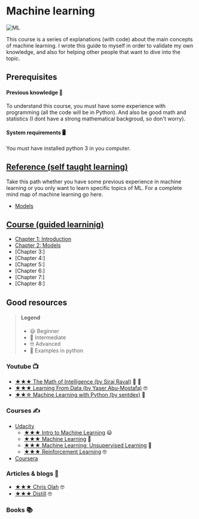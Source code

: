 # Machine learning

![ML](https://www.lumagate.com/hubfs/Machine-Learning-header.png)

This course is a series of explanations (with code) about the main concepts of machine learning. I wrote this guide to myself in order to validate my own knowledge, and also for helping other people that want to dive into the topic.

## Prerequisites

#### Previous knowledge 🤔

To understand this course, you must have some experience with programming (all the code will be in Python). And also be good math and statistics (I dont have a strong mathematical backgroud, so don't worry).

#### System requirements 🖥

You must have installed python 3 in you computer.

## [Reference (self taught learning)](https://github.com/javiabellan/machine-learning/tree/master/reference)

Take this path whether you have some previous experience in machine learning or you only want to learn specific topics of ML. For a complete mind map of machine learning go here.

 * [Models](https://github.com/javiabellan/machine-learning/tree/master/reference/models)

## [Course (guided learninig)](https://github.com/javiabellan/machine-learning/tree/master/course)

 * [Chapter 1: Introduction](https://github.com/javiabellan/machine-learning/blob/master/course/chapter-1)
 * [Chapter 2: Models](https://github.com/javiabellan/machine-learning/blob/master/course/chapter-2)
 * [Chapter 3:]
 * [Chapter 4:]
 * [Chapter 5:]
 * [Chapter 6:]
 * [Chapter 7:]
 * [Chapter 8:]

## Good resources

> #### Legend
> * 😃 Beginner
> * 🤠 Intermediate
> * 🤓 Advanced
> * 🐍 Examples in python


### Youtube 📺

 * [★★★ The Math of Intelligence (by Siraj Raval)](https://www.youtube.com/playlist?list=PL2-dafEMk2A7mu0bSksCGMJEmeddU_H4D) 🤠 🐍
 * [★★★ Learning From Data (by Yaser Abu-Mostafa)](https://www.youtube.com/playlist?list=PLD63A284B7615313A) 🤓
 * [★★☆ Machine Learning with Python (by sentdex)](https://www.youtube.com/playlist?list=PLQVvvaa0QuDfKTOs3Keq_kaG2P55YRn5v) 🐍

### Courses ✍

 * [Udacity](https://www.udacity.com/courses/machine-learning)
   * [★★★ Intro to Machine Learning](https://www.udacity.com/course/intro-to-machine-learning--ud120) 😃
   * [★★★ Machine Learning](https://www.udacity.com/course/machine-learning--ud262) 🤠
   * [★★★ Machine Learning: Unsupervised Learning](https://www.udacity.com/course/machine-learning-unsupervised-learning--ud741) 🤠
   * [★★★ Reinforcement Learning](https://www.udacity.com/course/reinforcement-learning--ud600) 🤓
 * [Coursera](https://www.coursera.org/learn/machine-learning)

### Articles & blogs 📰
 * [★★★ Chris Olah](http://colah.github.io) 🤓
 * [★★★ Distill](https://distill.pub) 🤓

### Books 📚
